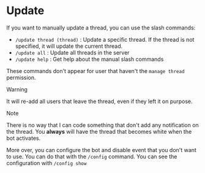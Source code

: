 # Update

If you want to manually update a thread, you can use the slash commands:

- `/update thread (thread)` : Update a specific thread. If the thread is not specified, it will update the current thread.
- `/update all` : Update all threads in the server
- `/update help` : Get help about the manual slash commands

These commands don't appear for user that haven't the `manage thread` permission.

> [!WARNING]  
> It will re-add all users that leave the thread, even if they left it on purpose.

> [!NOTE]  
> There is no way that I can code something that don't add any notification on the thread.
> You **always** will have the thread that becomes white when the bot activates.

More over, you can configure the bot and disable event that you don't want to use. You can do that with the `/config` command. You can see the configuration with `/config show`